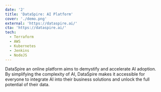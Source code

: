 ```yaml
---
date: '2'
title: 'DataSpire: AI Platform'
cover: './demo.png'
external: 'https://dataspire.ai/'
cta: 'https://dataspire.ai/'
tech:
  - Terraform
  - AWS
  - Kubernetes
  - Jenkins
  - NodeJS
---
```


DataSpire an online platform aims to demystify and accelerate AI adoption. By simplifying the complexity of AI, DataSpire makes it accessible for everyone to integrate AI into their business solutions and unlock the full potential of their data.
